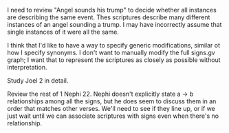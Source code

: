 I need to review "Angel sounds his trump" to decide whether all instances are describing the same event.
Thes scriptures describe many different instances of an angel sounding a trump. I may have incorrectly
assume that single instances of it were all the same.

I think that I'd like to have a way to specify generic modifications, similar ot how I specify synonyms.
I don't want to manually modify the full signs.gv graph; I want that to represent the scriptures as
closely as possible without interpretation.

Study Joel 2 in detail.

Review the rest of 1 Nephi 22. Nephi doesn't explicitly state
a -> b relationships among all the signs, but he does seem to discuss
them in an order that matches other verses. We'll need to see if they
line up, or if we just wait until we can associate scriptures with
signs even when there's no relationship.
